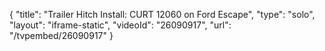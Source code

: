 {
    "title": "Trailer Hitch Install: CURT 12060 on Ford Escape",
    "type": "solo",
    "layout": "iframe-static",
    "videoId": "26090917",
    "url": "\/tvpembed\/26090917"
}